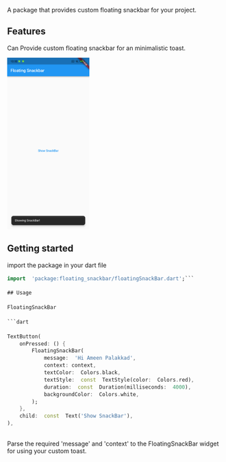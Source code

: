 
<!--
This README describes the package. If you publish this package to pub.dev,
this README's contents appear on the landing page for your package.

For information about how to write a good package README, see the guide for
[writing package pages](https://dart.dev/guides/libraries/writing-package-pages).

For general information about developing packages, see the Dart guide for
[creating packages](https://dart.dev/guides/libraries/create-library-packages)
and the Flutter guide for
[developing packages and plugins](https://flutter.dev/developing-packages).![loader](https://raw.githubusercontent.com/muhd-ameen/FloatingSnackBar/master/assets/image/flutter_02.png)

-->

A package that provides custom floating snackbar for your project.

## Features

Can Provide custom floating snackbar for an minimalistic toast.

<img height="400" src="https://raw.githubusercontent.com/muhd-ameen/FloatingSnackBar/master/assets/image/flutter_02.png"> 


## Getting started

import the package in your dart file

```dart
import  'package:floating_snackbar/floatingSnackBar.dart';```

## Usage

FloatingSnackBar

```dart

TextButton(
	onPressed: () {
		FloatingSnackBar(
			message:  'Hi Ameen Palakkad',
			context: context,
			textColor:  Colors.black,
			textStyle:  const  TextStyle(color:  Colors.red),
			duration:  const  Duration(milliseconds:  4000),
			backgroundColor:  Colors.white,
		);
	},
	child:  const  Text('Show SnackBar'),
),
            
```

Parse the required 'message' and 'context' to the FloatingSnackBar widget for using your custom toast.